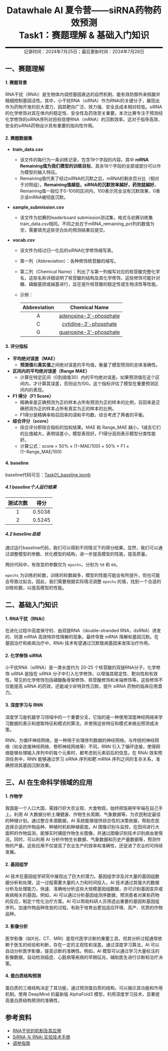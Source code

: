<div style="border-bottom: 4px solid black; width: 100%; box-sizing: border-box; text-align: center; padding-top: 0.1rem;" align="center">
    <h1>Datawhale AI 夏令营——siRNA药物药效预测<br/><span>Task1：赛题理解 & 基础入门知识</span></h1>
</div>
<div style="text-align: center;" align="center">
    记录时间：2024年7月25日；最后更新时间：2024年7月28日
</div>


## 一、赛题理解

#### 1. 赛题背景
RNA干扰（RNAi）是生物体内调控基因表达的自然机制，能有效防御外来核酸并精细控制基因活性。其中，小干扰RNA（siRNA）作为RNAi的关键分子，展现出作为药物开发的巨大潜力，因其靶向广泛、效力强、安全且成本相对较低。siRNA的化学修饰对其在体内的稳定性、安全性及药效至关重要。本次比赛专注于预测经化学修饰的siRNA序列对目标信使RNA（mRNA）的沉默效率，这对于指导高效、安全的siRNA药物设计具有重要的指向性作用。


#### 2.  赛题数据集
- **train_data.csv**
  
   - 该文件的每行为一条训练记录，包含19个字段的内容。其中 **mRNA Remaining值为我们模型的训练目标**，其余18个字段的全部或部分可以作为模型的输入特征。
   - Remaining值代表了经过siRNA的沉默之后，mRNA的剩余百分比（相对于对照组）。**Remaining值越低，siRNA的沉默效率越好，药效就越好**。Remaining值一般位于0-100的区间内，100表示完全没有沉默效果，0表示该mRNA被彻底沉默。
   
- **sample_submission.csv**
  
   - 该文件为初赛的leaderboard submission测试集，格式与初赛训练集train_data.csv相同。不同之处在于mRNA_remaining_pct列的数值为空，需要填充这些空白处的预测结果后提交。
   
- **vocab.csv**
  
   - 该文件为经过归一化后的siRNA化学修饰缩写表。
   
   - 第一列（Abbreviation）：各种修饰核苷酸的缩写。
   
   - 第二列（Chemical Name）：列出了与第一列缩写对应的核苷酸完整化学名，这些名称详细说明了核苷酸的结构及其化学修饰，这些修饰可能针对糖、磷酸基团或碱基进行，旨在提升核苷酸的稳定性或生物活性等性能。
   
   - 示例：
   
     | Abbreviation |                        Chemical Name                         |
     | :----------: | :----------------------------------------------------------: |
     |      A       | [adenosine-3'-phosphate](https://www.chembk.com/cn/chem/109434-21-1) |
     |      C       | [cytidine-3'-phosphate](https://www.chemspider.com/Chemical-Structure.5447162.html) |
     |      G       | [guanosine-3'-phosphate](https://www.chemspider.com/Chemical-Structure.19952872.html) |
   
     
   


#### 3. 评分指标
- **平均绝对误差（MAE）**
   - **预测值**和**真实值**之间绝对误差的平均值，衡量了模型预测的总体准确性。
- **区间内的平均绝对误差（Range MAE）**
   - 计算在特定区间（0到阈值30）内的平均绝对误差。如果预测值在这个区间内，才计算其误差，否则设为100。这个指标评估了模型在重要预测区间内的表现。
- **F1 得分（F1 Score）**
   - 精确率是正确预测为正的样本占所有预测为正的样本的比例，召回率是正确预测为正的样本占所有真实为正的样本的比例。
   - F1得分是精确率和召回率的调和平均数，综合考虑了两者的平衡。
- **综合评分（score）**
   - 综合评分即综合指标的加权结果。MAE 和 Range_MAE 越小，1减去它们的比值越大，表明误差小，模型表现好。F1得分高则表示模型分类性能好。
   - 计算公式：score = 50% × (1−MAE/100) + 50% × F1 × (1−Range_MAE/100)

#### 4. baseline

baseline代码可见：[Task01_baseline.ipynb](https://github.com/zps1011/zps1011_learning_notes/blob/main/%E7%BB%84%E9%98%9F%E5%AD%A6%E4%B9%A0/siRNA%E8%8D%AF%E7%89%A9%E8%8D%AF%E6%95%88%E9%A2%84%E6%B5%8B/Task01_baseline.ipynb)

##### 4.1 baseline个人运行结果

| 测试次数 |  得分  |
| :------: | :----: |
|    1     | 0.5038 |
|    2     | 0.5245 |

##### 4.2 baseline总结

通过运行baseline代码，我们可以得到不同情况下的得分结果。显然，我们可以通过调整模型的参数、优化模型的结构，进一步提高模型的性能，提高质量。

两份代码中，有改变的参数仅为 `epochs`，分别为 `50` 和 `60`。

`epochs` 为训练的轮数，训练的轮数越多，模型的性能可能会有所提升，但也可能会导致过拟合。因此，我们需要根据实际情况调整 `epochs` 的值，找到一个合适的训练轮数，以提高模型的性能。



## 二、基础入门知识

#### 1. RNA干扰（RNAi）
在进化过程中高度保守的、由双链RNA（double-stranded RNA，dsRNA）诱发的、同源 mRNA 高效特异性降解的现象。最终导致 mRNA 降解和基因沉默。在基因治疗和疾病治疗中，RNAi 技术有望通过沉默致病基因来发挥治疗作用。

#### 2. 化学修饰 siRNA
小干扰RNA（siRNA）是一类长度约为 20-25 个核苷酸的双链RNA分子。化学修饰 siRNA 是指在 siRNA 分子中引入化学修饰，以增强其稳定性、靶向性和有效性。常见的化学修饰包括磷酸酯骨架修饰、核苷酸修饰和末端修饰等。这些修饰不仅能提高 siRNA 的药效，还能减少非特异性沉默，提升 siRNA 药物的临床应用潜力。

#### 3. 深度学习与 RNN
深度学习是机器学习领域中的一个重要分支，它指的是一种使用深度神经网络来学习数据的表示和提取特征和模式的算法，并使用这些特征和模式来做出预测或决策。

RNN，为循环神经网络，是一种用于处理序列数据的神经网络。与传统的神经网络（如全连接神经网络、卷积神经网络等）不同，RNN 引入了循环连接，使得网络能够处理输入序列中的每个元素时，都考虑到元素前后的信息。在 RNAi 效率预测任务中，RNN 能够通过学习 siRNA 序列和靶 mRNA 序列之间的复杂关系，准确预测其基因沉默效果。

   

## 三、AI 在生命科学领域的应用

#### 1. 作物学

我国是一个人口大国，需践行好大农业观、大食物观，始终把饭碗牢牢端在自己手上。利用 AI 大数据分析土壤健康、作物生长周期、气象数据等，为农民制定最佳的种植计划。通过整合多源数据，AI 系统能够提供综合性的决策依据，帮助农民选择合适的作物品种、种植时机和种植密度。AI 图像识别与监控，在田间进行大面积的作物监测，能够实时捕捉作物生长图像，并通过图像识别技术识别病虫害情况。同时，可以利用 AI 分析作物生长数据、气象数据和历史产量数据等，预测作物的产量。这些应用不仅提高了农业生产的效率和准确性，还促进了农业的可持续发展。   

#### 2. 基因组学

AI 技术在基因组学研究中展现出了巨大的潜力。基因组学涉及对大量的基因组数据分析和处理，这一过程需要大量的人力和时间投入。AI 技术通过其强大的数据分析及处理能力，快速、准确地分析这些大规模基因组数据，亦可识别基因变异或疾病相关的基因。例如，AI  可以通过分析基因组测序数据，预测患者对某些药物的反应，制定个性化治疗方案。AI 可以帮助科研人员筛选出重要的基因和基因组序列，加速作物品种改良的过程，有助于培育出更加适应环境、高产、优质的作物品种。

#### 3. 影像分析

医学影像（如X光、CT、MRI）是现代医学诊断的重要工具，但其分析过程通常依赖于医生的经验和判断，存在一定的主观性和误差。通过深度学习算法，AI 可以自动分析医学影像，提高诊断的准确性。例如，AI 模型可以通过学习大量标注的影像数据，自动检测癌症、心脏病等疾病的早期征兆，辅助医生进行诊断和治疗决策。

#### 4. 蛋白质结构预测

蛋白质的三维结构决定了其功能，通过预测蛋白质的结构，可以揭示其功能和作用机制。使用 DeepMind 的最新版 AlphaFold3 模型，利用深度学习技术，显著提高蛋白质结构预测的准确性。



## 参考资料

   - [RNA干扰的机制及其应用](https://lifescience.sinh.ac.cn/webadmin/upload/20165576.pdf)
   - [SiRNA 与 RNAi 实验技术手册](http://www.shinegene.org.cn/tools/SiRNA.pdf)
   - [调参指南](https://g15vt3ebxmb.feishu.cn/wiki/HJh7wSnReiLHZgkdm8Fca7VdnDf)

   

   
